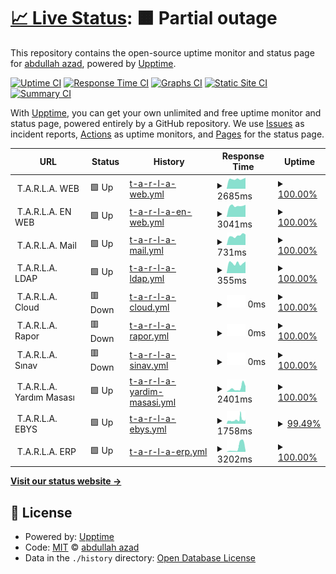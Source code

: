 # [📈 Live Status](https://hermesthecat.github.io/hermes-uptime): <!--live status--> **🟧 Partial outage**

This repository contains the open-source uptime monitor and status page for [abdullah azad](http://abdullahgok.com.tr), powered by [Upptime](https://github.com/upptime/upptime).

[![Uptime CI](https://github.com/hermesthecat/hermes-uptime/workflows/Uptime%20CI/badge.svg)](https://github.com/hermesthecat/hermes-uptime/actions?query=workflow%3A%22Uptime+CI%22)
[![Response Time CI](https://github.com/hermesthecat/hermes-uptime/workflows/Response%20Time%20CI/badge.svg)](https://github.com/hermesthecat/hermes-uptime/actions?query=workflow%3A%22Response+Time+CI%22)
[![Graphs CI](https://github.com/hermesthecat/hermes-uptime/workflows/Graphs%20CI/badge.svg)](https://github.com/hermesthecat/hermes-uptime/actions?query=workflow%3A%22Graphs+CI%22)
[![Static Site CI](https://github.com/hermesthecat/hermes-uptime/workflows/Static%20Site%20CI/badge.svg)](https://github.com/hermesthecat/hermes-uptime/actions?query=workflow%3A%22Static+Site+CI%22)
[![Summary CI](https://github.com/hermesthecat/hermes-uptime/workflows/Summary%20CI/badge.svg)](https://github.com/hermesthecat/hermes-uptime/actions?query=workflow%3A%22Summary+CI%22)

With [Upptime](https://upptime.js.org), you can get your own unlimited and free uptime monitor and status page, powered entirely by a GitHub repository. We use [Issues](https://github.com/hermesthecat/hermes-uptime/issues) as incident reports, [Actions](https://github.com/hermesthecat/hermes-uptime/actions) as uptime monitors, and [Pages](https://hermesthecat.github.io/hermes-uptime) for the status page.

<!--start: status pages-->
<!-- This summary is generated by Upptime (https://github.com/upptime/upptime) -->
<!-- Do not edit this manually, your changes will be overwritten -->
<!-- prettier-ignore -->
| URL | Status | History | Response Time | Uptime |
| --- | ------ | ------- | ------------- | ------ |
| <img alt="" src="https://tarla.org.tr/wp-content/uploads/2014/06/cropped-logo2-2.png" height="13"> T.A.R.L.A. WEB | 🟩 Up | [t-a-r-l-a-web.yml](https://github.com/hermesthecat/hermes-uptime/commits/HEAD/history/t-a-r-l-a-web.yml) | <details><summary><img alt="Response time graph" src="./graphs/t-a-r-l-a-web/response-time-week.png" height="20"> 2685ms</summary><br><a href="https://uptime.abdullahazad.com/history/t-a-r-l-a-web"><img alt="Response time 1951" src="https://img.shields.io/endpoint?url=https%3A%2F%2Fraw.githubusercontent.com%2Fhermesthecat%2Fhermes-uptime%2FHEAD%2Fapi%2Ft-a-r-l-a-web%2Fresponse-time.json"></a><br><a href="https://uptime.abdullahazad.com/history/t-a-r-l-a-web"><img alt="24-hour response time 3002" src="https://img.shields.io/endpoint?url=https%3A%2F%2Fraw.githubusercontent.com%2Fhermesthecat%2Fhermes-uptime%2FHEAD%2Fapi%2Ft-a-r-l-a-web%2Fresponse-time-day.json"></a><br><a href="https://uptime.abdullahazad.com/history/t-a-r-l-a-web"><img alt="7-day response time 2685" src="https://img.shields.io/endpoint?url=https%3A%2F%2Fraw.githubusercontent.com%2Fhermesthecat%2Fhermes-uptime%2FHEAD%2Fapi%2Ft-a-r-l-a-web%2Fresponse-time-week.json"></a><br><a href="https://uptime.abdullahazad.com/history/t-a-r-l-a-web"><img alt="30-day response time 2697" src="https://img.shields.io/endpoint?url=https%3A%2F%2Fraw.githubusercontent.com%2Fhermesthecat%2Fhermes-uptime%2FHEAD%2Fapi%2Ft-a-r-l-a-web%2Fresponse-time-month.json"></a><br><a href="https://uptime.abdullahazad.com/history/t-a-r-l-a-web"><img alt="1-year response time 1989" src="https://img.shields.io/endpoint?url=https%3A%2F%2Fraw.githubusercontent.com%2Fhermesthecat%2Fhermes-uptime%2FHEAD%2Fapi%2Ft-a-r-l-a-web%2Fresponse-time-year.json"></a></details> | <details><summary><a href="https://uptime.abdullahazad.com/history/t-a-r-l-a-web">100.00%</a></summary><a href="https://uptime.abdullahazad.com/history/t-a-r-l-a-web"><img alt="All-time uptime 98.94%" src="https://img.shields.io/endpoint?url=https%3A%2F%2Fraw.githubusercontent.com%2Fhermesthecat%2Fhermes-uptime%2FHEAD%2Fapi%2Ft-a-r-l-a-web%2Fuptime.json"></a><br><a href="https://uptime.abdullahazad.com/history/t-a-r-l-a-web"><img alt="24-hour uptime 100.00%" src="https://img.shields.io/endpoint?url=https%3A%2F%2Fraw.githubusercontent.com%2Fhermesthecat%2Fhermes-uptime%2FHEAD%2Fapi%2Ft-a-r-l-a-web%2Fuptime-day.json"></a><br><a href="https://uptime.abdullahazad.com/history/t-a-r-l-a-web"><img alt="7-day uptime 100.00%" src="https://img.shields.io/endpoint?url=https%3A%2F%2Fraw.githubusercontent.com%2Fhermesthecat%2Fhermes-uptime%2FHEAD%2Fapi%2Ft-a-r-l-a-web%2Fuptime-week.json"></a><br><a href="https://uptime.abdullahazad.com/history/t-a-r-l-a-web"><img alt="30-day uptime 99.95%" src="https://img.shields.io/endpoint?url=https%3A%2F%2Fraw.githubusercontent.com%2Fhermesthecat%2Fhermes-uptime%2FHEAD%2Fapi%2Ft-a-r-l-a-web%2Fuptime-month.json"></a><br><a href="https://uptime.abdullahazad.com/history/t-a-r-l-a-web"><img alt="1-year uptime 96.87%" src="https://img.shields.io/endpoint?url=https%3A%2F%2Fraw.githubusercontent.com%2Fhermesthecat%2Fhermes-uptime%2FHEAD%2Fapi%2Ft-a-r-l-a-web%2Fuptime-year.json"></a></details>
| <img alt="" src="https://tarla.org.tr/wp-content/uploads/2014/06/cropped-logo2-2.png" height="13"> T.A.R.L.A. EN WEB | 🟩 Up | [t-a-r-l-a-en-web.yml](https://github.com/hermesthecat/hermes-uptime/commits/HEAD/history/t-a-r-l-a-en-web.yml) | <details><summary><img alt="Response time graph" src="./graphs/t-a-r-l-a-en-web/response-time-week.png" height="20"> 3041ms</summary><br><a href="https://uptime.abdullahazad.com/history/t-a-r-l-a-en-web"><img alt="Response time 1878" src="https://img.shields.io/endpoint?url=https%3A%2F%2Fraw.githubusercontent.com%2Fhermesthecat%2Fhermes-uptime%2FHEAD%2Fapi%2Ft-a-r-l-a-en-web%2Fresponse-time.json"></a><br><a href="https://uptime.abdullahazad.com/history/t-a-r-l-a-en-web"><img alt="24-hour response time 3350" src="https://img.shields.io/endpoint?url=https%3A%2F%2Fraw.githubusercontent.com%2Fhermesthecat%2Fhermes-uptime%2FHEAD%2Fapi%2Ft-a-r-l-a-en-web%2Fresponse-time-day.json"></a><br><a href="https://uptime.abdullahazad.com/history/t-a-r-l-a-en-web"><img alt="7-day response time 3041" src="https://img.shields.io/endpoint?url=https%3A%2F%2Fraw.githubusercontent.com%2Fhermesthecat%2Fhermes-uptime%2FHEAD%2Fapi%2Ft-a-r-l-a-en-web%2Fresponse-time-week.json"></a><br><a href="https://uptime.abdullahazad.com/history/t-a-r-l-a-en-web"><img alt="30-day response time 2947" src="https://img.shields.io/endpoint?url=https%3A%2F%2Fraw.githubusercontent.com%2Fhermesthecat%2Fhermes-uptime%2FHEAD%2Fapi%2Ft-a-r-l-a-en-web%2Fresponse-time-month.json"></a><br><a href="https://uptime.abdullahazad.com/history/t-a-r-l-a-en-web"><img alt="1-year response time 1948" src="https://img.shields.io/endpoint?url=https%3A%2F%2Fraw.githubusercontent.com%2Fhermesthecat%2Fhermes-uptime%2FHEAD%2Fapi%2Ft-a-r-l-a-en-web%2Fresponse-time-year.json"></a></details> | <details><summary><a href="https://uptime.abdullahazad.com/history/t-a-r-l-a-en-web">100.00%</a></summary><a href="https://uptime.abdullahazad.com/history/t-a-r-l-a-en-web"><img alt="All-time uptime 98.47%" src="https://img.shields.io/endpoint?url=https%3A%2F%2Fraw.githubusercontent.com%2Fhermesthecat%2Fhermes-uptime%2FHEAD%2Fapi%2Ft-a-r-l-a-en-web%2Fuptime.json"></a><br><a href="https://uptime.abdullahazad.com/history/t-a-r-l-a-en-web"><img alt="24-hour uptime 100.00%" src="https://img.shields.io/endpoint?url=https%3A%2F%2Fraw.githubusercontent.com%2Fhermesthecat%2Fhermes-uptime%2FHEAD%2Fapi%2Ft-a-r-l-a-en-web%2Fuptime-day.json"></a><br><a href="https://uptime.abdullahazad.com/history/t-a-r-l-a-en-web"><img alt="7-day uptime 100.00%" src="https://img.shields.io/endpoint?url=https%3A%2F%2Fraw.githubusercontent.com%2Fhermesthecat%2Fhermes-uptime%2FHEAD%2Fapi%2Ft-a-r-l-a-en-web%2Fuptime-week.json"></a><br><a href="https://uptime.abdullahazad.com/history/t-a-r-l-a-en-web"><img alt="30-day uptime 99.96%" src="https://img.shields.io/endpoint?url=https%3A%2F%2Fraw.githubusercontent.com%2Fhermesthecat%2Fhermes-uptime%2FHEAD%2Fapi%2Ft-a-r-l-a-en-web%2Fuptime-month.json"></a><br><a href="https://uptime.abdullahazad.com/history/t-a-r-l-a-en-web"><img alt="1-year uptime 97.02%" src="https://img.shields.io/endpoint?url=https%3A%2F%2Fraw.githubusercontent.com%2Fhermesthecat%2Fhermes-uptime%2FHEAD%2Fapi%2Ft-a-r-l-a-en-web%2Fuptime-year.json"></a></details>
| <img alt="" src="https://tarla.org.tr/wp-content/uploads/2014/06/cropped-logo2-2.png" height="13"> T.A.R.L.A. Mail | 🟩 Up | [t-a-r-l-a-mail.yml](https://github.com/hermesthecat/hermes-uptime/commits/HEAD/history/t-a-r-l-a-mail.yml) | <details><summary><img alt="Response time graph" src="./graphs/t-a-r-l-a-mail/response-time-week.png" height="20"> 731ms</summary><br><a href="https://uptime.abdullahazad.com/history/t-a-r-l-a-mail"><img alt="Response time 819" src="https://img.shields.io/endpoint?url=https%3A%2F%2Fraw.githubusercontent.com%2Fhermesthecat%2Fhermes-uptime%2FHEAD%2Fapi%2Ft-a-r-l-a-mail%2Fresponse-time.json"></a><br><a href="https://uptime.abdullahazad.com/history/t-a-r-l-a-mail"><img alt="24-hour response time 827" src="https://img.shields.io/endpoint?url=https%3A%2F%2Fraw.githubusercontent.com%2Fhermesthecat%2Fhermes-uptime%2FHEAD%2Fapi%2Ft-a-r-l-a-mail%2Fresponse-time-day.json"></a><br><a href="https://uptime.abdullahazad.com/history/t-a-r-l-a-mail"><img alt="7-day response time 731" src="https://img.shields.io/endpoint?url=https%3A%2F%2Fraw.githubusercontent.com%2Fhermesthecat%2Fhermes-uptime%2FHEAD%2Fapi%2Ft-a-r-l-a-mail%2Fresponse-time-week.json"></a><br><a href="https://uptime.abdullahazad.com/history/t-a-r-l-a-mail"><img alt="30-day response time 741" src="https://img.shields.io/endpoint?url=https%3A%2F%2Fraw.githubusercontent.com%2Fhermesthecat%2Fhermes-uptime%2FHEAD%2Fapi%2Ft-a-r-l-a-mail%2Fresponse-time-month.json"></a><br><a href="https://uptime.abdullahazad.com/history/t-a-r-l-a-mail"><img alt="1-year response time 829" src="https://img.shields.io/endpoint?url=https%3A%2F%2Fraw.githubusercontent.com%2Fhermesthecat%2Fhermes-uptime%2FHEAD%2Fapi%2Ft-a-r-l-a-mail%2Fresponse-time-year.json"></a></details> | <details><summary><a href="https://uptime.abdullahazad.com/history/t-a-r-l-a-mail">100.00%</a></summary><a href="https://uptime.abdullahazad.com/history/t-a-r-l-a-mail"><img alt="All-time uptime 89.31%" src="https://img.shields.io/endpoint?url=https%3A%2F%2Fraw.githubusercontent.com%2Fhermesthecat%2Fhermes-uptime%2FHEAD%2Fapi%2Ft-a-r-l-a-mail%2Fuptime.json"></a><br><a href="https://uptime.abdullahazad.com/history/t-a-r-l-a-mail"><img alt="24-hour uptime 100.00%" src="https://img.shields.io/endpoint?url=https%3A%2F%2Fraw.githubusercontent.com%2Fhermesthecat%2Fhermes-uptime%2FHEAD%2Fapi%2Ft-a-r-l-a-mail%2Fuptime-day.json"></a><br><a href="https://uptime.abdullahazad.com/history/t-a-r-l-a-mail"><img alt="7-day uptime 100.00%" src="https://img.shields.io/endpoint?url=https%3A%2F%2Fraw.githubusercontent.com%2Fhermesthecat%2Fhermes-uptime%2FHEAD%2Fapi%2Ft-a-r-l-a-mail%2Fuptime-week.json"></a><br><a href="https://uptime.abdullahazad.com/history/t-a-r-l-a-mail"><img alt="30-day uptime 99.96%" src="https://img.shields.io/endpoint?url=https%3A%2F%2Fraw.githubusercontent.com%2Fhermesthecat%2Fhermes-uptime%2FHEAD%2Fapi%2Ft-a-r-l-a-mail%2Fuptime-month.json"></a><br><a href="https://uptime.abdullahazad.com/history/t-a-r-l-a-mail"><img alt="1-year uptime 91.74%" src="https://img.shields.io/endpoint?url=https%3A%2F%2Fraw.githubusercontent.com%2Fhermesthecat%2Fhermes-uptime%2FHEAD%2Fapi%2Ft-a-r-l-a-mail%2Fuptime-year.json"></a></details>
| <img alt="" src="https://tarla.org.tr/wp-content/uploads/2014/06/cropped-logo2-2.png" height="13"> T.A.R.L.A. LDAP | 🟩 Up | [t-a-r-l-a-ldap.yml](https://github.com/hermesthecat/hermes-uptime/commits/HEAD/history/t-a-r-l-a-ldap.yml) | <details><summary><img alt="Response time graph" src="./graphs/t-a-r-l-a-ldap/response-time-week.png" height="20"> 355ms</summary><br><a href="https://uptime.abdullahazad.com/history/t-a-r-l-a-ldap"><img alt="Response time 474" src="https://img.shields.io/endpoint?url=https%3A%2F%2Fraw.githubusercontent.com%2Fhermesthecat%2Fhermes-uptime%2FHEAD%2Fapi%2Ft-a-r-l-a-ldap%2Fresponse-time.json"></a><br><a href="https://uptime.abdullahazad.com/history/t-a-r-l-a-ldap"><img alt="24-hour response time 411" src="https://img.shields.io/endpoint?url=https%3A%2F%2Fraw.githubusercontent.com%2Fhermesthecat%2Fhermes-uptime%2FHEAD%2Fapi%2Ft-a-r-l-a-ldap%2Fresponse-time-day.json"></a><br><a href="https://uptime.abdullahazad.com/history/t-a-r-l-a-ldap"><img alt="7-day response time 355" src="https://img.shields.io/endpoint?url=https%3A%2F%2Fraw.githubusercontent.com%2Fhermesthecat%2Fhermes-uptime%2FHEAD%2Fapi%2Ft-a-r-l-a-ldap%2Fresponse-time-week.json"></a><br><a href="https://uptime.abdullahazad.com/history/t-a-r-l-a-ldap"><img alt="30-day response time 420" src="https://img.shields.io/endpoint?url=https%3A%2F%2Fraw.githubusercontent.com%2Fhermesthecat%2Fhermes-uptime%2FHEAD%2Fapi%2Ft-a-r-l-a-ldap%2Fresponse-time-month.json"></a><br><a href="https://uptime.abdullahazad.com/history/t-a-r-l-a-ldap"><img alt="1-year response time 471" src="https://img.shields.io/endpoint?url=https%3A%2F%2Fraw.githubusercontent.com%2Fhermesthecat%2Fhermes-uptime%2FHEAD%2Fapi%2Ft-a-r-l-a-ldap%2Fresponse-time-year.json"></a></details> | <details><summary><a href="https://uptime.abdullahazad.com/history/t-a-r-l-a-ldap">100.00%</a></summary><a href="https://uptime.abdullahazad.com/history/t-a-r-l-a-ldap"><img alt="All-time uptime 96.34%" src="https://img.shields.io/endpoint?url=https%3A%2F%2Fraw.githubusercontent.com%2Fhermesthecat%2Fhermes-uptime%2FHEAD%2Fapi%2Ft-a-r-l-a-ldap%2Fuptime.json"></a><br><a href="https://uptime.abdullahazad.com/history/t-a-r-l-a-ldap"><img alt="24-hour uptime 100.00%" src="https://img.shields.io/endpoint?url=https%3A%2F%2Fraw.githubusercontent.com%2Fhermesthecat%2Fhermes-uptime%2FHEAD%2Fapi%2Ft-a-r-l-a-ldap%2Fuptime-day.json"></a><br><a href="https://uptime.abdullahazad.com/history/t-a-r-l-a-ldap"><img alt="7-day uptime 100.00%" src="https://img.shields.io/endpoint?url=https%3A%2F%2Fraw.githubusercontent.com%2Fhermesthecat%2Fhermes-uptime%2FHEAD%2Fapi%2Ft-a-r-l-a-ldap%2Fuptime-week.json"></a><br><a href="https://uptime.abdullahazad.com/history/t-a-r-l-a-ldap"><img alt="30-day uptime 100.00%" src="https://img.shields.io/endpoint?url=https%3A%2F%2Fraw.githubusercontent.com%2Fhermesthecat%2Fhermes-uptime%2FHEAD%2Fapi%2Ft-a-r-l-a-ldap%2Fuptime-month.json"></a><br><a href="https://uptime.abdullahazad.com/history/t-a-r-l-a-ldap"><img alt="1-year uptime 87.42%" src="https://img.shields.io/endpoint?url=https%3A%2F%2Fraw.githubusercontent.com%2Fhermesthecat%2Fhermes-uptime%2FHEAD%2Fapi%2Ft-a-r-l-a-ldap%2Fuptime-year.json"></a></details>
| <img alt="" src="https://tarla.org.tr/wp-content/uploads/2014/06/cropped-logo2-2.png" height="13"> T.A.R.L.A. Cloud | 🟥 Down | [t-a-r-l-a-cloud.yml](https://github.com/hermesthecat/hermes-uptime/commits/HEAD/history/t-a-r-l-a-cloud.yml) | <details><summary><img alt="Response time graph" src="./graphs/t-a-r-l-a-cloud/response-time-week.png" height="20"> 0ms</summary><br><a href="https://uptime.abdullahazad.com/history/t-a-r-l-a-cloud"><img alt="Response time 789" src="https://img.shields.io/endpoint?url=https%3A%2F%2Fraw.githubusercontent.com%2Fhermesthecat%2Fhermes-uptime%2FHEAD%2Fapi%2Ft-a-r-l-a-cloud%2Fresponse-time.json"></a><br><a href="https://uptime.abdullahazad.com/history/t-a-r-l-a-cloud"><img alt="24-hour response time 0" src="https://img.shields.io/endpoint?url=https%3A%2F%2Fraw.githubusercontent.com%2Fhermesthecat%2Fhermes-uptime%2FHEAD%2Fapi%2Ft-a-r-l-a-cloud%2Fresponse-time-day.json"></a><br><a href="https://uptime.abdullahazad.com/history/t-a-r-l-a-cloud"><img alt="7-day response time 0" src="https://img.shields.io/endpoint?url=https%3A%2F%2Fraw.githubusercontent.com%2Fhermesthecat%2Fhermes-uptime%2FHEAD%2Fapi%2Ft-a-r-l-a-cloud%2Fresponse-time-week.json"></a><br><a href="https://uptime.abdullahazad.com/history/t-a-r-l-a-cloud"><img alt="30-day response time 0" src="https://img.shields.io/endpoint?url=https%3A%2F%2Fraw.githubusercontent.com%2Fhermesthecat%2Fhermes-uptime%2FHEAD%2Fapi%2Ft-a-r-l-a-cloud%2Fresponse-time-month.json"></a><br><a href="https://uptime.abdullahazad.com/history/t-a-r-l-a-cloud"><img alt="1-year response time 0" src="https://img.shields.io/endpoint?url=https%3A%2F%2Fraw.githubusercontent.com%2Fhermesthecat%2Fhermes-uptime%2FHEAD%2Fapi%2Ft-a-r-l-a-cloud%2Fresponse-time-year.json"></a></details> | <details><summary><a href="https://uptime.abdullahazad.com/history/t-a-r-l-a-cloud">100.00%</a></summary><a href="https://uptime.abdullahazad.com/history/t-a-r-l-a-cloud"><img alt="All-time uptime 79.72%" src="https://img.shields.io/endpoint?url=https%3A%2F%2Fraw.githubusercontent.com%2Fhermesthecat%2Fhermes-uptime%2FHEAD%2Fapi%2Ft-a-r-l-a-cloud%2Fuptime.json"></a><br><a href="https://uptime.abdullahazad.com/history/t-a-r-l-a-cloud"><img alt="24-hour uptime 100.00%" src="https://img.shields.io/endpoint?url=https%3A%2F%2Fraw.githubusercontent.com%2Fhermesthecat%2Fhermes-uptime%2FHEAD%2Fapi%2Ft-a-r-l-a-cloud%2Fuptime-day.json"></a><br><a href="https://uptime.abdullahazad.com/history/t-a-r-l-a-cloud"><img alt="7-day uptime 100.00%" src="https://img.shields.io/endpoint?url=https%3A%2F%2Fraw.githubusercontent.com%2Fhermesthecat%2Fhermes-uptime%2FHEAD%2Fapi%2Ft-a-r-l-a-cloud%2Fuptime-week.json"></a><br><a href="https://uptime.abdullahazad.com/history/t-a-r-l-a-cloud"><img alt="30-day uptime 100.00%" src="https://img.shields.io/endpoint?url=https%3A%2F%2Fraw.githubusercontent.com%2Fhermesthecat%2Fhermes-uptime%2FHEAD%2Fapi%2Ft-a-r-l-a-cloud%2Fuptime-month.json"></a><br><a href="https://uptime.abdullahazad.com/history/t-a-r-l-a-cloud"><img alt="1-year uptime 53.77%" src="https://img.shields.io/endpoint?url=https%3A%2F%2Fraw.githubusercontent.com%2Fhermesthecat%2Fhermes-uptime%2FHEAD%2Fapi%2Ft-a-r-l-a-cloud%2Fuptime-year.json"></a></details>
| <img alt="" src="https://tarla.org.tr/wp-content/uploads/2014/06/cropped-logo2-2.png" height="13"> T.A.R.L.A. Rapor | 🟥 Down | [t-a-r-l-a-rapor.yml](https://github.com/hermesthecat/hermes-uptime/commits/HEAD/history/t-a-r-l-a-rapor.yml) | <details><summary><img alt="Response time graph" src="./graphs/t-a-r-l-a-rapor/response-time-week.png" height="20"> 0ms</summary><br><a href="https://uptime.abdullahazad.com/history/t-a-r-l-a-rapor"><img alt="Response time 831" src="https://img.shields.io/endpoint?url=https%3A%2F%2Fraw.githubusercontent.com%2Fhermesthecat%2Fhermes-uptime%2FHEAD%2Fapi%2Ft-a-r-l-a-rapor%2Fresponse-time.json"></a><br><a href="https://uptime.abdullahazad.com/history/t-a-r-l-a-rapor"><img alt="24-hour response time 0" src="https://img.shields.io/endpoint?url=https%3A%2F%2Fraw.githubusercontent.com%2Fhermesthecat%2Fhermes-uptime%2FHEAD%2Fapi%2Ft-a-r-l-a-rapor%2Fresponse-time-day.json"></a><br><a href="https://uptime.abdullahazad.com/history/t-a-r-l-a-rapor"><img alt="7-day response time 0" src="https://img.shields.io/endpoint?url=https%3A%2F%2Fraw.githubusercontent.com%2Fhermesthecat%2Fhermes-uptime%2FHEAD%2Fapi%2Ft-a-r-l-a-rapor%2Fresponse-time-week.json"></a><br><a href="https://uptime.abdullahazad.com/history/t-a-r-l-a-rapor"><img alt="30-day response time 0" src="https://img.shields.io/endpoint?url=https%3A%2F%2Fraw.githubusercontent.com%2Fhermesthecat%2Fhermes-uptime%2FHEAD%2Fapi%2Ft-a-r-l-a-rapor%2Fresponse-time-month.json"></a><br><a href="https://uptime.abdullahazad.com/history/t-a-r-l-a-rapor"><img alt="1-year response time 877" src="https://img.shields.io/endpoint?url=https%3A%2F%2Fraw.githubusercontent.com%2Fhermesthecat%2Fhermes-uptime%2FHEAD%2Fapi%2Ft-a-r-l-a-rapor%2Fresponse-time-year.json"></a></details> | <details><summary><a href="https://uptime.abdullahazad.com/history/t-a-r-l-a-rapor">100.00%</a></summary><a href="https://uptime.abdullahazad.com/history/t-a-r-l-a-rapor"><img alt="All-time uptime 95.67%" src="https://img.shields.io/endpoint?url=https%3A%2F%2Fraw.githubusercontent.com%2Fhermesthecat%2Fhermes-uptime%2FHEAD%2Fapi%2Ft-a-r-l-a-rapor%2Fuptime.json"></a><br><a href="https://uptime.abdullahazad.com/history/t-a-r-l-a-rapor"><img alt="24-hour uptime 100.00%" src="https://img.shields.io/endpoint?url=https%3A%2F%2Fraw.githubusercontent.com%2Fhermesthecat%2Fhermes-uptime%2FHEAD%2Fapi%2Ft-a-r-l-a-rapor%2Fuptime-day.json"></a><br><a href="https://uptime.abdullahazad.com/history/t-a-r-l-a-rapor"><img alt="7-day uptime 100.00%" src="https://img.shields.io/endpoint?url=https%3A%2F%2Fraw.githubusercontent.com%2Fhermesthecat%2Fhermes-uptime%2FHEAD%2Fapi%2Ft-a-r-l-a-rapor%2Fuptime-week.json"></a><br><a href="https://uptime.abdullahazad.com/history/t-a-r-l-a-rapor"><img alt="30-day uptime 100.00%" src="https://img.shields.io/endpoint?url=https%3A%2F%2Fraw.githubusercontent.com%2Fhermesthecat%2Fhermes-uptime%2FHEAD%2Fapi%2Ft-a-r-l-a-rapor%2Fuptime-month.json"></a><br><a href="https://uptime.abdullahazad.com/history/t-a-r-l-a-rapor"><img alt="1-year uptime 91.60%" src="https://img.shields.io/endpoint?url=https%3A%2F%2Fraw.githubusercontent.com%2Fhermesthecat%2Fhermes-uptime%2FHEAD%2Fapi%2Ft-a-r-l-a-rapor%2Fuptime-year.json"></a></details>
| <img alt="" src="https://tarla.org.tr/wp-content/uploads/2014/06/cropped-logo2-2.png" height="13"> T.A.R.L.A. Sınav | 🟥 Down | [t-a-r-l-a-sinav.yml](https://github.com/hermesthecat/hermes-uptime/commits/HEAD/history/t-a-r-l-a-sinav.yml) | <details><summary><img alt="Response time graph" src="./graphs/t-a-r-l-a-sinav/response-time-week.png" height="20"> 0ms</summary><br><a href="https://uptime.abdullahazad.com/history/t-a-r-l-a-sinav"><img alt="Response time 722" src="https://img.shields.io/endpoint?url=https%3A%2F%2Fraw.githubusercontent.com%2Fhermesthecat%2Fhermes-uptime%2FHEAD%2Fapi%2Ft-a-r-l-a-sinav%2Fresponse-time.json"></a><br><a href="https://uptime.abdullahazad.com/history/t-a-r-l-a-sinav"><img alt="24-hour response time 0" src="https://img.shields.io/endpoint?url=https%3A%2F%2Fraw.githubusercontent.com%2Fhermesthecat%2Fhermes-uptime%2FHEAD%2Fapi%2Ft-a-r-l-a-sinav%2Fresponse-time-day.json"></a><br><a href="https://uptime.abdullahazad.com/history/t-a-r-l-a-sinav"><img alt="7-day response time 0" src="https://img.shields.io/endpoint?url=https%3A%2F%2Fraw.githubusercontent.com%2Fhermesthecat%2Fhermes-uptime%2FHEAD%2Fapi%2Ft-a-r-l-a-sinav%2Fresponse-time-week.json"></a><br><a href="https://uptime.abdullahazad.com/history/t-a-r-l-a-sinav"><img alt="30-day response time 0" src="https://img.shields.io/endpoint?url=https%3A%2F%2Fraw.githubusercontent.com%2Fhermesthecat%2Fhermes-uptime%2FHEAD%2Fapi%2Ft-a-r-l-a-sinav%2Fresponse-time-month.json"></a><br><a href="https://uptime.abdullahazad.com/history/t-a-r-l-a-sinav"><img alt="1-year response time 745" src="https://img.shields.io/endpoint?url=https%3A%2F%2Fraw.githubusercontent.com%2Fhermesthecat%2Fhermes-uptime%2FHEAD%2Fapi%2Ft-a-r-l-a-sinav%2Fresponse-time-year.json"></a></details> | <details><summary><a href="https://uptime.abdullahazad.com/history/t-a-r-l-a-sinav">100.00%</a></summary><a href="https://uptime.abdullahazad.com/history/t-a-r-l-a-sinav"><img alt="All-time uptime 95.69%" src="https://img.shields.io/endpoint?url=https%3A%2F%2Fraw.githubusercontent.com%2Fhermesthecat%2Fhermes-uptime%2FHEAD%2Fapi%2Ft-a-r-l-a-sinav%2Fuptime.json"></a><br><a href="https://uptime.abdullahazad.com/history/t-a-r-l-a-sinav"><img alt="24-hour uptime 100.00%" src="https://img.shields.io/endpoint?url=https%3A%2F%2Fraw.githubusercontent.com%2Fhermesthecat%2Fhermes-uptime%2FHEAD%2Fapi%2Ft-a-r-l-a-sinav%2Fuptime-day.json"></a><br><a href="https://uptime.abdullahazad.com/history/t-a-r-l-a-sinav"><img alt="7-day uptime 100.00%" src="https://img.shields.io/endpoint?url=https%3A%2F%2Fraw.githubusercontent.com%2Fhermesthecat%2Fhermes-uptime%2FHEAD%2Fapi%2Ft-a-r-l-a-sinav%2Fuptime-week.json"></a><br><a href="https://uptime.abdullahazad.com/history/t-a-r-l-a-sinav"><img alt="30-day uptime 100.00%" src="https://img.shields.io/endpoint?url=https%3A%2F%2Fraw.githubusercontent.com%2Fhermesthecat%2Fhermes-uptime%2FHEAD%2Fapi%2Ft-a-r-l-a-sinav%2Fuptime-month.json"></a><br><a href="https://uptime.abdullahazad.com/history/t-a-r-l-a-sinav"><img alt="1-year uptime 91.65%" src="https://img.shields.io/endpoint?url=https%3A%2F%2Fraw.githubusercontent.com%2Fhermesthecat%2Fhermes-uptime%2FHEAD%2Fapi%2Ft-a-r-l-a-sinav%2Fuptime-year.json"></a></details>
| <img alt="" src="https://tarla.org.tr/wp-content/uploads/2014/06/cropped-logo2-2.png" height="13"> T.A.R.L.A. Yardım Masası | 🟩 Up | [t-a-r-l-a-yardim-masasi.yml](https://github.com/hermesthecat/hermes-uptime/commits/HEAD/history/t-a-r-l-a-yardim-masasi.yml) | <details><summary><img alt="Response time graph" src="./graphs/t-a-r-l-a-yardim-masasi/response-time-week.png" height="20"> 2401ms</summary><br><a href="https://uptime.abdullahazad.com/history/t-a-r-l-a-yardim-masasi"><img alt="Response time 947" src="https://img.shields.io/endpoint?url=https%3A%2F%2Fraw.githubusercontent.com%2Fhermesthecat%2Fhermes-uptime%2FHEAD%2Fapi%2Ft-a-r-l-a-yardim-masasi%2Fresponse-time.json"></a><br><a href="https://uptime.abdullahazad.com/history/t-a-r-l-a-yardim-masasi"><img alt="24-hour response time 3478" src="https://img.shields.io/endpoint?url=https%3A%2F%2Fraw.githubusercontent.com%2Fhermesthecat%2Fhermes-uptime%2FHEAD%2Fapi%2Ft-a-r-l-a-yardim-masasi%2Fresponse-time-day.json"></a><br><a href="https://uptime.abdullahazad.com/history/t-a-r-l-a-yardim-masasi"><img alt="7-day response time 2401" src="https://img.shields.io/endpoint?url=https%3A%2F%2Fraw.githubusercontent.com%2Fhermesthecat%2Fhermes-uptime%2FHEAD%2Fapi%2Ft-a-r-l-a-yardim-masasi%2Fresponse-time-week.json"></a><br><a href="https://uptime.abdullahazad.com/history/t-a-r-l-a-yardim-masasi"><img alt="30-day response time 1756" src="https://img.shields.io/endpoint?url=https%3A%2F%2Fraw.githubusercontent.com%2Fhermesthecat%2Fhermes-uptime%2FHEAD%2Fapi%2Ft-a-r-l-a-yardim-masasi%2Fresponse-time-month.json"></a><br><a href="https://uptime.abdullahazad.com/history/t-a-r-l-a-yardim-masasi"><img alt="1-year response time 1105" src="https://img.shields.io/endpoint?url=https%3A%2F%2Fraw.githubusercontent.com%2Fhermesthecat%2Fhermes-uptime%2FHEAD%2Fapi%2Ft-a-r-l-a-yardim-masasi%2Fresponse-time-year.json"></a></details> | <details><summary><a href="https://uptime.abdullahazad.com/history/t-a-r-l-a-yardim-masasi">100.00%</a></summary><a href="https://uptime.abdullahazad.com/history/t-a-r-l-a-yardim-masasi"><img alt="All-time uptime 97.27%" src="https://img.shields.io/endpoint?url=https%3A%2F%2Fraw.githubusercontent.com%2Fhermesthecat%2Fhermes-uptime%2FHEAD%2Fapi%2Ft-a-r-l-a-yardim-masasi%2Fuptime.json"></a><br><a href="https://uptime.abdullahazad.com/history/t-a-r-l-a-yardim-masasi"><img alt="24-hour uptime 100.00%" src="https://img.shields.io/endpoint?url=https%3A%2F%2Fraw.githubusercontent.com%2Fhermesthecat%2Fhermes-uptime%2FHEAD%2Fapi%2Ft-a-r-l-a-yardim-masasi%2Fuptime-day.json"></a><br><a href="https://uptime.abdullahazad.com/history/t-a-r-l-a-yardim-masasi"><img alt="7-day uptime 100.00%" src="https://img.shields.io/endpoint?url=https%3A%2F%2Fraw.githubusercontent.com%2Fhermesthecat%2Fhermes-uptime%2FHEAD%2Fapi%2Ft-a-r-l-a-yardim-masasi%2Fuptime-week.json"></a><br><a href="https://uptime.abdullahazad.com/history/t-a-r-l-a-yardim-masasi"><img alt="30-day uptime 99.96%" src="https://img.shields.io/endpoint?url=https%3A%2F%2Fraw.githubusercontent.com%2Fhermesthecat%2Fhermes-uptime%2FHEAD%2Fapi%2Ft-a-r-l-a-yardim-masasi%2Fuptime-month.json"></a><br><a href="https://uptime.abdullahazad.com/history/t-a-r-l-a-yardim-masasi"><img alt="1-year uptime 94.72%" src="https://img.shields.io/endpoint?url=https%3A%2F%2Fraw.githubusercontent.com%2Fhermesthecat%2Fhermes-uptime%2FHEAD%2Fapi%2Ft-a-r-l-a-yardim-masasi%2Fuptime-year.json"></a></details>
| <img alt="" src="https://tarla.org.tr/wp-content/uploads/2014/06/cropped-logo2-2.png" height="13"> T.A.R.L.A. EBYS | 🟩 Up | [t-a-r-l-a-ebys.yml](https://github.com/hermesthecat/hermes-uptime/commits/HEAD/history/t-a-r-l-a-ebys.yml) | <details><summary><img alt="Response time graph" src="./graphs/t-a-r-l-a-ebys/response-time-week.png" height="20"> 1758ms</summary><br><a href="https://uptime.abdullahazad.com/history/t-a-r-l-a-ebys"><img alt="Response time 1692" src="https://img.shields.io/endpoint?url=https%3A%2F%2Fraw.githubusercontent.com%2Fhermesthecat%2Fhermes-uptime%2FHEAD%2Fapi%2Ft-a-r-l-a-ebys%2Fresponse-time.json"></a><br><a href="https://uptime.abdullahazad.com/history/t-a-r-l-a-ebys"><img alt="24-hour response time 1812" src="https://img.shields.io/endpoint?url=https%3A%2F%2Fraw.githubusercontent.com%2Fhermesthecat%2Fhermes-uptime%2FHEAD%2Fapi%2Ft-a-r-l-a-ebys%2Fresponse-time-day.json"></a><br><a href="https://uptime.abdullahazad.com/history/t-a-r-l-a-ebys"><img alt="7-day response time 1758" src="https://img.shields.io/endpoint?url=https%3A%2F%2Fraw.githubusercontent.com%2Fhermesthecat%2Fhermes-uptime%2FHEAD%2Fapi%2Ft-a-r-l-a-ebys%2Fresponse-time-week.json"></a><br><a href="https://uptime.abdullahazad.com/history/t-a-r-l-a-ebys"><img alt="30-day response time 2159" src="https://img.shields.io/endpoint?url=https%3A%2F%2Fraw.githubusercontent.com%2Fhermesthecat%2Fhermes-uptime%2FHEAD%2Fapi%2Ft-a-r-l-a-ebys%2Fresponse-time-month.json"></a><br><a href="https://uptime.abdullahazad.com/history/t-a-r-l-a-ebys"><img alt="1-year response time 1709" src="https://img.shields.io/endpoint?url=https%3A%2F%2Fraw.githubusercontent.com%2Fhermesthecat%2Fhermes-uptime%2FHEAD%2Fapi%2Ft-a-r-l-a-ebys%2Fresponse-time-year.json"></a></details> | <details><summary><a href="https://uptime.abdullahazad.com/history/t-a-r-l-a-ebys">99.49%</a></summary><a href="https://uptime.abdullahazad.com/history/t-a-r-l-a-ebys"><img alt="All-time uptime 98.67%" src="https://img.shields.io/endpoint?url=https%3A%2F%2Fraw.githubusercontent.com%2Fhermesthecat%2Fhermes-uptime%2FHEAD%2Fapi%2Ft-a-r-l-a-ebys%2Fuptime.json"></a><br><a href="https://uptime.abdullahazad.com/history/t-a-r-l-a-ebys"><img alt="24-hour uptime 99.33%" src="https://img.shields.io/endpoint?url=https%3A%2F%2Fraw.githubusercontent.com%2Fhermesthecat%2Fhermes-uptime%2FHEAD%2Fapi%2Ft-a-r-l-a-ebys%2Fuptime-day.json"></a><br><a href="https://uptime.abdullahazad.com/history/t-a-r-l-a-ebys"><img alt="7-day uptime 99.49%" src="https://img.shields.io/endpoint?url=https%3A%2F%2Fraw.githubusercontent.com%2Fhermesthecat%2Fhermes-uptime%2FHEAD%2Fapi%2Ft-a-r-l-a-ebys%2Fuptime-week.json"></a><br><a href="https://uptime.abdullahazad.com/history/t-a-r-l-a-ebys"><img alt="30-day uptime 99.88%" src="https://img.shields.io/endpoint?url=https%3A%2F%2Fraw.githubusercontent.com%2Fhermesthecat%2Fhermes-uptime%2FHEAD%2Fapi%2Ft-a-r-l-a-ebys%2Fuptime-month.json"></a><br><a href="https://uptime.abdullahazad.com/history/t-a-r-l-a-ebys"><img alt="1-year uptime 98.05%" src="https://img.shields.io/endpoint?url=https%3A%2F%2Fraw.githubusercontent.com%2Fhermesthecat%2Fhermes-uptime%2FHEAD%2Fapi%2Ft-a-r-l-a-ebys%2Fuptime-year.json"></a></details>
| <img alt="" src="https://tarla.org.tr/wp-content/uploads/2014/06/cropped-logo2-2.png" height="13"> T.A.R.L.A. ERP | 🟩 Up | [t-a-r-l-a-erp.yml](https://github.com/hermesthecat/hermes-uptime/commits/HEAD/history/t-a-r-l-a-erp.yml) | <details><summary><img alt="Response time graph" src="./graphs/t-a-r-l-a-erp/response-time-week.png" height="20"> 3202ms</summary><br><a href="https://uptime.abdullahazad.com/history/t-a-r-l-a-erp"><img alt="Response time 3479" src="https://img.shields.io/endpoint?url=https%3A%2F%2Fraw.githubusercontent.com%2Fhermesthecat%2Fhermes-uptime%2FHEAD%2Fapi%2Ft-a-r-l-a-erp%2Fresponse-time.json"></a><br><a href="https://uptime.abdullahazad.com/history/t-a-r-l-a-erp"><img alt="24-hour response time 945" src="https://img.shields.io/endpoint?url=https%3A%2F%2Fraw.githubusercontent.com%2Fhermesthecat%2Fhermes-uptime%2FHEAD%2Fapi%2Ft-a-r-l-a-erp%2Fresponse-time-day.json"></a><br><a href="https://uptime.abdullahazad.com/history/t-a-r-l-a-erp"><img alt="7-day response time 3202" src="https://img.shields.io/endpoint?url=https%3A%2F%2Fraw.githubusercontent.com%2Fhermesthecat%2Fhermes-uptime%2FHEAD%2Fapi%2Ft-a-r-l-a-erp%2Fresponse-time-week.json"></a><br><a href="https://uptime.abdullahazad.com/history/t-a-r-l-a-erp"><img alt="30-day response time 1274" src="https://img.shields.io/endpoint?url=https%3A%2F%2Fraw.githubusercontent.com%2Fhermesthecat%2Fhermes-uptime%2FHEAD%2Fapi%2Ft-a-r-l-a-erp%2Fresponse-time-month.json"></a><br><a href="https://uptime.abdullahazad.com/history/t-a-r-l-a-erp"><img alt="1-year response time 3107" src="https://img.shields.io/endpoint?url=https%3A%2F%2Fraw.githubusercontent.com%2Fhermesthecat%2Fhermes-uptime%2FHEAD%2Fapi%2Ft-a-r-l-a-erp%2Fresponse-time-year.json"></a></details> | <details><summary><a href="https://uptime.abdullahazad.com/history/t-a-r-l-a-erp">100.00%</a></summary><a href="https://uptime.abdullahazad.com/history/t-a-r-l-a-erp"><img alt="All-time uptime 99.82%" src="https://img.shields.io/endpoint?url=https%3A%2F%2Fraw.githubusercontent.com%2Fhermesthecat%2Fhermes-uptime%2FHEAD%2Fapi%2Ft-a-r-l-a-erp%2Fuptime.json"></a><br><a href="https://uptime.abdullahazad.com/history/t-a-r-l-a-erp"><img alt="24-hour uptime 100.00%" src="https://img.shields.io/endpoint?url=https%3A%2F%2Fraw.githubusercontent.com%2Fhermesthecat%2Fhermes-uptime%2FHEAD%2Fapi%2Ft-a-r-l-a-erp%2Fuptime-day.json"></a><br><a href="https://uptime.abdullahazad.com/history/t-a-r-l-a-erp"><img alt="7-day uptime 100.00%" src="https://img.shields.io/endpoint?url=https%3A%2F%2Fraw.githubusercontent.com%2Fhermesthecat%2Fhermes-uptime%2FHEAD%2Fapi%2Ft-a-r-l-a-erp%2Fuptime-week.json"></a><br><a href="https://uptime.abdullahazad.com/history/t-a-r-l-a-erp"><img alt="30-day uptime 100.00%" src="https://img.shields.io/endpoint?url=https%3A%2F%2Fraw.githubusercontent.com%2Fhermesthecat%2Fhermes-uptime%2FHEAD%2Fapi%2Ft-a-r-l-a-erp%2Fuptime-month.json"></a><br><a href="https://uptime.abdullahazad.com/history/t-a-r-l-a-erp"><img alt="1-year uptime 99.89%" src="https://img.shields.io/endpoint?url=https%3A%2F%2Fraw.githubusercontent.com%2Fhermesthecat%2Fhermes-uptime%2FHEAD%2Fapi%2Ft-a-r-l-a-erp%2Fuptime-year.json"></a></details>

<!--end: status pages-->

[**Visit our status website →**](https://hermesthecat.github.io/hermes-uptime)

## 📄 License

- Powered by: [Upptime](https://github.com/upptime/upptime)
- Code: [MIT](./LICENSE) © [abdullah azad](http://abdullahgok.com.tr)
- Data in the `./history` directory: [Open Database License](https://opendatacommons.org/licenses/odbl/1-0/)
